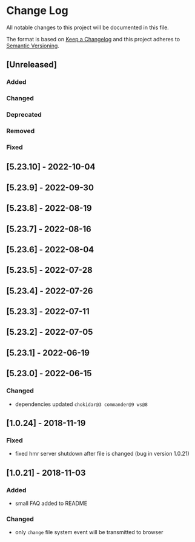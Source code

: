 # Change Log
All notable changes to this project will be documented in this file.

The format is based on [Keep a Changelog](http://keepachangelog.com/)
and this project adheres to [Semantic Versioning](http://semver.org/).

## [Unreleased]
### Added

### Changed

### Deprecated

### Removed

### Fixed

## [5.23.10] - 2022-10-04
## [5.23.9] - 2022-09-30
## [5.23.8] - 2022-08-19
## [5.23.7] - 2022-08-16
## [5.23.6] - 2022-08-04
## [5.23.5] - 2022-07-28
## [5.23.4] - 2022-07-26
## [5.23.3] - 2022-07-11
## [5.23.2] - 2022-07-05
## [5.23.1] - 2022-06-19
## [5.23.0] - 2022-06-15
### Changed
 - dependencies updated `chokidar@3 commander@9 ws@8`

## [1.0.24] - 2018-11-19
### Fixed
 - fixed hmr server shutdown after file is changed (bug in version 1.0.21)

## [1.0.21] - 2018-11-03
### Added
 - small FAQ added to README

### Changed
 - only `change` file system event will be transmitted to browser
